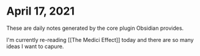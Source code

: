# April 17, 2021

These are daily notes generated by the core plugin Obsidian provides.

I'm currently re-reading [[The Medici Effect]] today and there are so many ideas I want to capure.